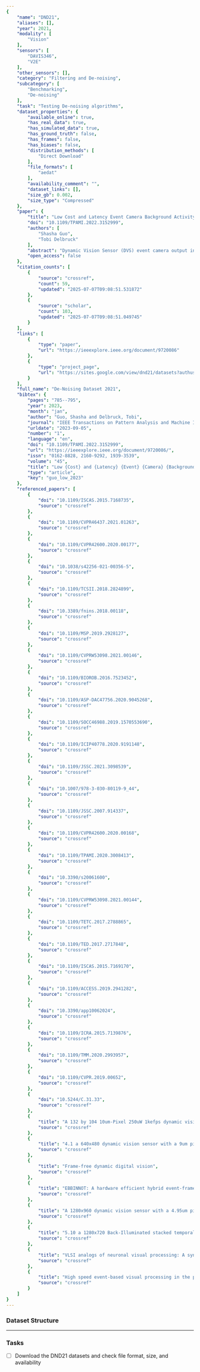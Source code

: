 ```yaml
---
{
    "name": "DND21",
    "aliases": [],
    "year": 2021,
    "modality": [
        "Vision"
    ],
    "sensors": [
        "DAVIS346",
        "V2E"
    ],
    "other_sensors": [],
    "category": "Filtering and De-noising",
    "subcategory": [
        "Benchmarking",
        "De-noising"
    ],
    "task": "Testing De-noising algorithms",
    "dataset_properties": {
        "available_online": true,
        "has_real_data": true,
        "has_simulated_data": true,
        "has_ground_truth": false,
        "has_frames": false,
        "has_biases": false,
        "distribution_methods": [
            "Direct Download"
        ],
        "file_formats": [
            "aedat"
        ],
        "availability_comment": "",
        "dataset_links": [],
        "size_gb": 0.002,
        "size_type": "Compressed"
    },
    "paper": {
        "title": "Low Cost and Latency Event Camera Background Activity Denoising",
        "doi": "10.1109/TPAMI.2022.3152999",
        "authors": [
            "Shasha Guo",
            "Tobi Delbruck"
        ],
        "abstract": "Dynamic Vision Sensor (DVS) event camera output includes uninformative background activity (BA) noise events that increase dramatically under dim lighting. Existing denoising algorithms are not effective under these high noise conditions. Furthermore, it is dif\ufb01cult to quantitatively compare algorithm accuracy. This paper proposes a novel framework to better quantify BA denoising algorithms by measuring receiver operating characteristics with known mixtures of signal and noise DVS events. New datasets for stationary and moving camera applications of DVS in surveillance and driving are used to compare 3 new low-cost algorithms: Algorithm 1 checks distance to past events using a tiny \ufb01xed size window and removes most of the BA while preserving most of the signal for stationary camera scenarios. Algorithm 2 uses a memory proportional to the number of pixels for improved correlation checking. Compared with existing methods, it removes more noise while preserving more signal. Algorithm 3 uses a lightweight multilayer perceptron classi\ufb01er driven by local event time surfaces to achieve the best accuracy over all datasets. The code and data are shared with the paper as DND21.",
        "open_access": false
    },
    "citation_counts": [
        {
            "source": "crossref",
            "count": 59,
            "updated": "2025-07-07T09:08:51.531872"
        },
        {
            "source": "scholar",
            "count": 103,
            "updated": "2025-07-07T09:08:51.049745"
        }
    ],
    "links": [
        {
            "type": "paper",
            "url": "https://ieeexplore.ieee.org/document/9720086"
        },
        {
            "type": "project_page",
            "url": "https://sites.google.com/view/dnd21/datasets?authuser=0"
        }
    ],
    "full_name": "De-Noising Dataset 2021",
    "bibtex": {
        "pages": "785--795",
        "year": 2023,
        "month": "jan",
        "author": "Guo, Shasha and Delbruck, Tobi",
        "journal": "IEEE Transactions on Pattern Analysis and Machine Intelligence",
        "urldate": "2023-09-05",
        "number": "1",
        "language": "en",
        "doi": "10.1109/TPAMI.2022.3152999",
        "url": "https://ieeexplore.ieee.org/document/9720086/",
        "issn": "0162-8828, 2160-9292, 1939-3539",
        "volume": "45",
        "title": "Low {Cost} and {Latency} {Event} {Camera} {Background} {Activity} {Denoising}",
        "type": "article",
        "key": "guo_low_2023"
    },
    "referenced_papers": [
        {
            "doi": "10.1109/ISCAS.2015.7168735",
            "source": "crossref"
        },
        {
            "doi": "10.1109/CVPR46437.2021.01263",
            "source": "crossref"
        },
        {
            "doi": "10.1109/CVPR42600.2020.00177",
            "source": "crossref"
        },
        {
            "doi": "10.1038/s42256-021-00356-5",
            "source": "crossref"
        },
        {
            "doi": "10.1109/TCSII.2018.2824899",
            "source": "crossref"
        },
        {
            "doi": "10.3389/fnins.2018.00118",
            "source": "crossref"
        },
        {
            "doi": "10.1109/MSP.2019.2928127",
            "source": "crossref"
        },
        {
            "doi": "10.1109/CVPRW53098.2021.00146",
            "source": "crossref"
        },
        {
            "doi": "10.1109/BIOROB.2016.7523452",
            "source": "crossref"
        },
        {
            "doi": "10.1109/ASP-DAC47756.2020.9045268",
            "source": "crossref"
        },
        {
            "doi": "10.1109/SOCC46988.2019.1570553690",
            "source": "crossref"
        },
        {
            "doi": "10.1109/ICIP40778.2020.9191148",
            "source": "crossref"
        },
        {
            "doi": "10.1109/JSSC.2021.3098539",
            "source": "crossref"
        },
        {
            "doi": "10.1007/978-3-030-80119-9_44",
            "source": "crossref"
        },
        {
            "doi": "10.1109/JSSC.2007.914337",
            "source": "crossref"
        },
        {
            "doi": "10.1109/CVPR42600.2020.00168",
            "source": "crossref"
        },
        {
            "doi": "10.1109/TPAMI.2020.3008413",
            "source": "crossref"
        },
        {
            "doi": "10.3390/s20061600",
            "source": "crossref"
        },
        {
            "doi": "10.1109/CVPRW53098.2021.00144",
            "source": "crossref"
        },
        {
            "doi": "10.1109/TETC.2017.2788865",
            "source": "crossref"
        },
        {
            "doi": "10.1109/TED.2017.2717848",
            "source": "crossref"
        },
        {
            "doi": "10.1109/ISCAS.2015.7169170",
            "source": "crossref"
        },
        {
            "doi": "10.1109/ACCESS.2019.2941282",
            "source": "crossref"
        },
        {
            "doi": "10.3390/app10062024",
            "source": "crossref"
        },
        {
            "doi": "10.1109/ICRA.2015.7139876",
            "source": "crossref"
        },
        {
            "doi": "10.1109/TMM.2020.2993957",
            "source": "crossref"
        },
        {
            "doi": "10.1109/CVPR.2019.00652",
            "source": "crossref"
        },
        {
            "doi": "10.5244/C.31.33",
            "source": "crossref"
        },
        {
            "title": "A 132 by 104 10um-Pixel 250uW 1kefps dynamic vision sensor with Pixel-Parallel noise and spatial redundancy suppression",
            "source": "crossref"
        },
        {
            "title": "4.1 a 640x480 dynamic vision sensor with a 9um pixel and 300Meps address-event representation",
            "source": "crossref"
        },
        {
            "title": "Frame-free dynamic digital vision",
            "source": "crossref"
        },
        {
            "title": "EBBINNOT: A hardware efficient hybrid event-frame tracker for stationary neuromorphic vision sensors",
            "source": "crossref"
        },
        {
            "title": "A 1280x960 dynamic vision sensor with a 4.95um pixel pitch and motion artifact minimization",
            "source": "crossref"
        },
        {
            "title": "5.10 a 1280x720 Back-Illuminated stacked temporal contrast event-based vision sensor with 4.86um pixels, 1.066GEPS readout, programmable Event-Rate controller and compressive data-formatting pipeline",
            "source": "crossref"
        },
        {
            "title": "VLSI analogs of neuronal visual processing: A synthesis of form and function",
            "source": "crossref"
        },
        {
            "title": "High speed event-based visual processing in the presence of noise",
            "source": "crossref"
        }
    ]
}
---
```


### Dataset Structure

______________________________________________________________________

### Tasks

- [ ] Download the DND21 datasets and check file format, size, and availability
